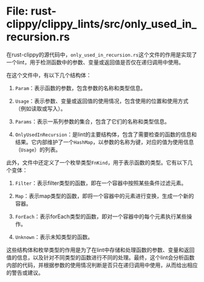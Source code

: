 # File: rust-clippy/clippy_lints/src/only_used_in_recursion.rs

在rust-clippy的源代码中，`only_used_in_recursion.rs`这个文件的作用是实现了一个lint，用于检测函数中的参数、变量或返回值是否仅在递归调用中使用。

在这个文件中，有以下几个结构体：

1. `Param`：表示函数的参数，包含参数的名称和类型信息。

2. `Usage`：表示参数、变量或返回值的使用情况，包含使用的位置和使用方式（例如读取或写入）。

3. `Params`：表示一系列参数的集合，包含了它们的名称和类型信息。

4. `OnlyUsedInRecursion`：是lint的主要结构体，包含了需要检查的函数的信息和结果。它内部维护了一个`HashMap`，以参数的名称为键，对应的值为使用信息（`Usage`）的列表。

此外，文件中还定义了一个枚举类型`FnKind`，用于表示函数的类型。它有以下几个变体：

1. `Filter`：表示filter类型的函数，即在一个容器中按照某些条件过滤元素。

2. `Map`：表示map类型的函数，即将一个容器中的元素进行变换，生成一个新的容器。

3. `ForEach`：表示forEach类型的函数，即对一个容器中的每个元素执行某些操作。

4. `Unknown`：表示未知类型的函数。

这些结构体和枚举类型的作用是为了在lint中存储和处理函数的参数、变量和返回值的信息，以及针对不同类型的函数进行不同的处理。最终，这个lint会分析函数内部的代码，并根据参数的使用情况判断是否只在递归调用中使用，从而给出相应的警告或建议。

